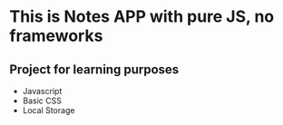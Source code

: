 # This is Notes APP with pure JS, no frameworks

## Project for learning purposes

- Javascript
- Basic CSS
- Local Storage
